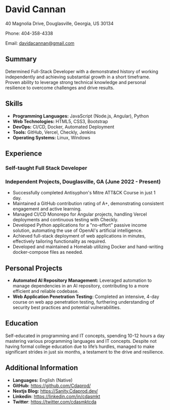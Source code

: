 # David Cannan

40 Magnolia Drive, Douglasville, Georgia, US 30134

Phone: 404-358-4338

Email: [davidacannan@gmail.com](mailto:davidacannan@gmail.com)

## Summary

Determined Full-Stack Developer with a demonstrated history of working independently and achieving substantial growth in a short timeframe. Proven ability to leverage strong technical knowledge and personal resilience to overcome challenges and drive results.

## Skills

- **Programming Languages:** JavaScript (Node.js, Angular), Python
- **Web Technologies:** HTML5, CSS3, Bootstrap
- **DevOps:** CI/CD, Docker, Automated Deployment
- **Tools:** GitHub, Vercel, Checkly, Jenkins
- **Operating Systems:** Linux, Windows

## Experience

### Self-taught Full Stack Developer

### Independent Projects, Douglasville, GA (June 2022 - Present)

- Successfully completed Antisyphon's Mitre ATT&CK Course in just 1 day.
- Maintained a GitHub contribution rating of A+, demonstrating consistent engagement and active learning.
- Managed CI/CD Monorepo for Angular projects, handling Vercel deployments and continuous testing with Checkly.
- Developed Python applications for a "no-effort" passive income solution, automating the use of OpenAI's artificial intelligence.
- Achieved full-stack deployment of web applications in minutes, effectively tailoring functionality as required.
- Developed and maintained a Homelab utilizing Docker and hand-writing docker-compose files as needed.

## Personal Projects

- **Automated AI Repository Management:** Leveraged automation to manage dependencies in an AI repository, contributing to a more efficient and reliable codebase.
- **Web Application Penetration Testing:** Completed an intensive, 4-day course on web app penetration testing, furthering understanding of security best practices and potential vulnerabilities.

## Education

Self-educated in programming and IT concepts, spending 10-12 hours a day mastering various programming languages and IT concepts. Despite not having formal college education due to life’s hurdles, managed to make significant strides in just six months, a testament to the drive and resilience.

## Additional Information

- **Languages:** English (Native)
- **GitHub:** https://github.com/Cdaprod/
- **Nextjs Blog:** https://Sanity.Cdaprod.dev/
- **Linkedin**: https://linkedin.com/in/cdasmkt
- **Twitter**: https://twitter.com/cdasmktcda